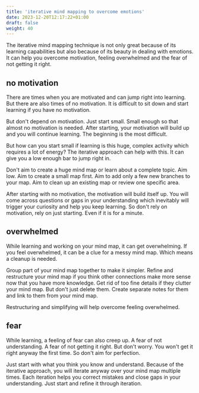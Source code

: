 ```yaml
---
title: 'iterative mind mapping to overcome emotions'
date: 2023-12-20T12:17:22+01:00
draft: false
weight: 40
---
```


The iterative mind mapping technique is not only great because of its learning
capabilities but also because of its beauty in dealing with emotions. It can
help you overcome motivation, feeling overwhelmed and the fear of not getting
it right.

## no motivation

There are times when you are motivated and can jump right into learning. But
there are also times of no motivation. It is difficult to sit down and start
learning if you have no motivation.

But don't depend on motivation. Just start small. Small enough so that almost
no motivation is needed. After starting, your motivation will build up and you
will continue learning. The beginning is the most difficult.

But how can you start small if learning is this huge, complex activity which
requires a lot of energy? The iterative approach can help with this. It can
give you a low enough bar to jump right in.

Don't aim to create a huge mind map or learn about a complete topic. Aim low.
Aim to create a small map first. Aim to add only a few new branches to your
map. Aim to clean up an existing map or review one specific area.

After starting with no motivation, the motivation will build itself up. You
will come across questions or gaps in your understanding which inevitably will
trigger your curiosity and help you keep learning. So don't rely on motivation,
rely on just starting. Even if it is for a minute.

## overwhelmed

While learning and working on your mind map, it can get overwhelming. If you
feel overwhelmed, it can be a clue for a messy mind map. Which means a cleanup
is needed.

Group part of your mind map together to make it simpler. Refine and restructure
your mind map if you think other connections make more sense now that you have
more knowledge. Get rid of too fine details if they clutter your mind map. But
don't just delete them. Create separate notes for them and link to them from
your mind map.

Restructuring and simplifying will help overcome feeling overwhelmed.

## fear

While learning, a feeling of fear can also creep up. A fear of not
understanding. A fear of not getting it right. But don't worry. You won't get
it right anyway the first time. So don't aim for perfection.

Just start with what you think you know and understand. Because of the
iterative approach, you will iterate anyway over your mind map multiple times.
Each iteration helps you correct mistakes and close gaps in your understanding.
Just start and refine it through iteration.
